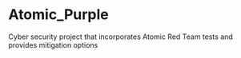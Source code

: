 # Atomic_Purple
Cyber security project that incorporates Atomic Red Team tests and provides mitigation options
